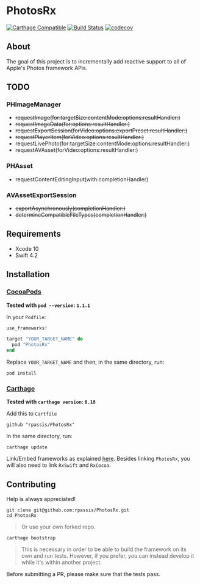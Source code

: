 PhotosRx
======================================

[![Carthage Compatible](https://img.shields.io/badge/Carthage-compatible-4BC51D.svg?style=flat)](https://github.com/Carthage/Carthage)
[![Build Status](https://travis-ci.org/rpassis/PhotosRx.svg?branch=master)](https://travis-ci.org/rpassis/PhotosRx)
[![codecov](https://codecov.io/gh/rpassis/PhotosRx/branch/master/graph/badge.svg)](https://codecov.io/gh/rpassis/PhotosRx)

## About

The goal of this project is to incrementally add reactive support to all of Apple's Photos framework APis.

## TODO

### PHImageManager

* ~~requestImage(for:targetSize:contentMode:options:resultHandler:)~~
* ~~requestImageData(for:options:resultHandler:)~~
* ~~requestExportSession(forVideo:options:exportPreset:resultHandler:)~~
* ~~requestPlayerItem(forVideo:options:resultHandler:)~~
* requestLivePhoto(for:targetSize:contentMode:options:resultHandler:)
* requestAVAsset(forVideo:options:resultHandler:)

### PHAsset

* requestContentEditingInput(with:completionHandler)

### AVAssetExportSession

* ~~exportAsynchronously(completionHandler:)~~
* ~~determineCompatibleFileTypes(completionHandler:)~~

## Requirements

* Xcode 10
* Swift 4.2

## Installation

### [CocoaPods](https://guides.cocoapods.org/using/using-cocoapods.html)

**Tested with `pod --version`: `1.1.1`**

In your `Podfile`:

```ruby
use_frameworks!

target "YOUR_TARGET_NAME" do
  pod "PhotosRx"
end
```

Replace `YOUR_TARGET_NAME` and then, in the same directory, run:

```shell
pod install
```

### [Carthage](https://github.com/Carthage/Carthage#installing-carthage)

**Tested with `carthage version`: `0.18`**

Add this to `Cartfile`

```
github "rpassis/PhotosRx"
```

In the same directory, run:

```shell
carthage update
```

Link/Embed frameworks as explained [here](https://github.com/Carthage/Carthage#adding-frameworks-to-an-application). Besides linking `PhotosRx`, you will also need to link `RxSwift` and `RxCocoa`.

## Contributing

Help is always appreciated!

```shell
git clone git@github.com:rpassis/PhotosRx.git
cd PhotosRx
```
> Or use your own forked repo.

```shell
carthage bootstrap
```
> This is necessary in order to be able to build the framework on its own and run tests.
However, if you prefer, you can instead develop it while it's within another project.

Before submitting a PR, please make sure that the tests pass.
